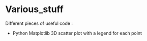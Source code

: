 # Various_stuff
Different pieces of useful code :
  - Python Matplotlib 3D scatter plot with a legend for each point
